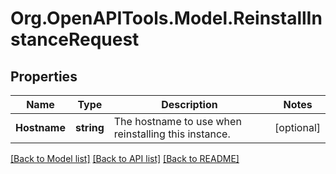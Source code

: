 # Org.OpenAPITools.Model.ReinstallInstanceRequest

## Properties

Name | Type | Description | Notes
------------ | ------------- | ------------- | -------------
**Hostname** | **string** | The hostname to use when reinstalling this instance. | [optional] 

[[Back to Model list]](../README.md#documentation-for-models) [[Back to API list]](../README.md#documentation-for-api-endpoints) [[Back to README]](../README.md)

